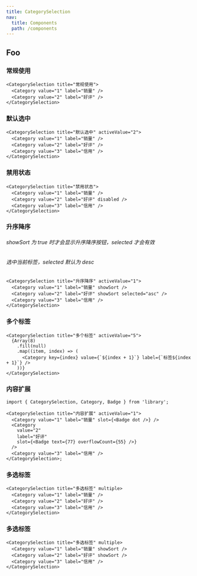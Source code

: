 ```yaml
---
title: CategorySelection
nav:
  title: Components
  path: /components
---
```


## Foo

### 常规使用

```tsx | pure
<CategorySelection title="常规使用">
  <Category value="1" label="销量" />
  <Category value="2" label="好评" />
</CategorySelection>
```

### 默认选中

```tsx | pure
<CategorySelection title="默认选中" activeValue="2">
  <Category value="1" label="销量" />
  <Category value="2" label="好评" />
  <Category value="3" label="信用" />
</CategorySelection>
```

### 禁用状态

```tsx | pure
<CategorySelection title="禁用状态">
  <Category value="1" label="销量" />
  <Category value="2" label="好评" disabled />
  <Category value="3" label="信用" />
</CategorySelection>
```

### 升序降序

###### showSort 为 true 时才会显示升序降序按钮，selected 才会有效

###### 选中当前标签，selected 默认为 desc

```tsx | pure
<CategorySelection title="升序降序" activeValue="1">
  <Category value="1" label="销量" showSort />
  <Category value="2" label="好评" showSort selected="asc" />
  <Category value="3" label="信用" />
</CategorySelection>
```

### 多个标签

```tsx | pure
<CategorySelection title="多个标签" activeValue="5">
  {Array(8)
    .fill(null)
    .map((item, index) => (
      <Category key={index} value={`${index + 1}`} label={`标签${index + 1}`} />
    ))}
</CategorySelection>
```

### 内容扩展

```tsx | pure
import { CategorySelection, Category, Badge } from 'library';

<CategorySelection title="内容扩展" activeValue="1">
  <Category value="1" label="销量" slot={<Badge dot />} />
  <Category
    value="2"
    label="好评"
    slot={<Badge text={77} overflowCount={55} />}
  />
  <Category value="3" label="信用" />
</CategorySelection>;
```

### 多选标签

```tsx | pure
<CategorySelection title="多选标签" multiple>
  <Category value="1" label="销量" />
  <Category value="2" label="好评" />
  <Category value="3" label="信用" />
</CategorySelection>
```

### 多选标签

```tsx | pure
<CategorySelection title="多选标签" multiple>
  <Category value="1" label="销量" showSort />
  <Category value="2" label="好评" showSort />
  <Category value="3" label="信用" />
</CategorySelection>
```

<code src="./demo.tsx" identifier="demo-categoryselection-phone" phone></code>

<API src="./index.tsx"></API>
<API src="./category/index.tsx" title="sdfs"></API>
